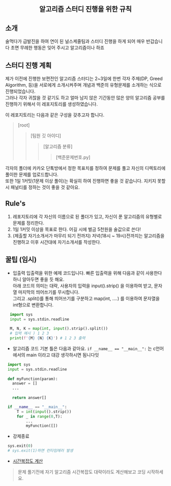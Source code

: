 <h2 align = "center">
  알고리즘 스터디 진행을 위한 규칙
</h2>

## 소개
술먹다가 급발진을 하여 연이 된 널스케줄팀과 스터디 진행을 하게 되어 매우 반갑습니다
초면 무례한 행동은 잊어 주시고 알고리즘이나 하죠

## 스터디 진행 계획
제가 이전에 진행한 보편전인 알고리즘 스터디는 2~3일에 한번 각자 주제(DP, Greed Algorithm, 등)을 서로에게 소개시켜주며 개념과 백준의 유형문제를 소개하는 식으로 진행되었습니다.   
그러나 각자 귀찮을 것 같기도 하고 얼마 남지 않은 기간동안 많은 양의 알고리즘 공부를 진행하기 위해서 이 레포지토리를 생성하였습니다.    

이 레포지토리는 다음과 같은 구성을 갖추고자 합니다.  

>[root]      
>> [팀원 깃 아이디]  
>>> [알고리즘 분류]      
>>>> [백준문제번호.py]      

  각자의 폴더에 카카오 단톡방에서 정한 목표치를 정하여 문제를 풀고 자신의 디렉토리에 풀이한 문제를 업로드합니다.   
  또한 1일 1커밋(1문제 이상 풀이)는 확실히 하여 진행하면 좋을 것 같습니다. 지키지 못할 시 패널티를 정하는 것이 좋을 것 같아요.
  
  
  ## Rule's
  1. 레포지토리에 각 자신의 이름으로 된 폴더가 있고, 자신이 푼 알고리즘의 유형별로 문제를 정리한다.    
  2. 1일 1커밋 이상을 목표로 한다. 어길 시에 벌금 5천원을 술값으로 쓴다!   
  3. (제출할 자기소개서가 마무리 되기 전까지) 저녁(18시 ~ 19시)전까지는 알고리즘을 진행하고 이후 시간대에 자기소개서를 작성한다.    
  
  
  ## 꿀팁 (임시)
  
  * 입출력
  입출력을 위한 예제 코드입니다. 빠른 입출력을 위해 다음과 같이 사용한다 하니 알아두면 좋을 듯 해요.    
  아래 코드의 의미는 대략, 사용자의 입력을 input().strip() 을 이용하여 받고, 문자열 마지막의 띄어쓰기를 무시합니다.   
  그리고 .split()를 통해 띄어쓰기를 구분하고 map(int, ....) 를 이용하여 문자열을 int형으로 변환합니다.
 ``` python
   import sys 
   input = sys.stdin.readline
   
   M, N, K = map(int, input().strip().split())
   # 입력 예시 ) 1 2 3
   print(f'{M} {N} {K}') # 1 2 3 출력
 ```  
 
 * 알고리즘 코드 기본 틀은 다음과 같아요. ```if __name__ == "__main__":``` 는 c언어에서의 main 이라고 대강 생각하시면 됨니다잇
 ``` python
  import sys
  input = sys.stdin.readline
  
  def myFunction(param):
    answer = []
    ...
    
    return answer[]

  if __name__ == "__main__":
      T = int(input().strip())
      for _ in range(0,T):
          ...
          myFunction([])
 ```
 
 
  * 강제종료
 ```python
  sys.exit(0)
  # sys.exit(1)하면 런타임에러 발생
 ```
 * [시간복잡도 계산](https://life-with-coding.tistory.com/273)
> 문제 풀기전에 자기 알고리즘 시간복잡도 대략이라도 계산해보고 코딩 시작하세요.
